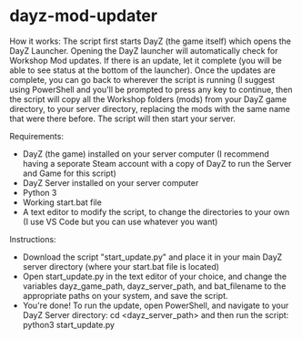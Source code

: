 # dayz-mod-updater

How it works:
The script first starts DayZ (the game itself) which opens the DayZ Launcher. Opening the DayZ launcher will automatically check for Workshop Mod updates. If there is an update, let it complete (you will be able to see status at the bottom of the launcher).
Once the updates are complete, you can go back to wherever the script is running (I suggest using PowerShell and you'll be prompted to press any key to continue, then the script will copy all the Workshop folders (mods) from your DayZ game directory, to your server directory, replacing the mods with the same name that were there before. The script will then start your server.

Requirements:
- DayZ (the game) installed on your server computer (I recommend having a seporate Steam account with a copy of DayZ to run the Server and Game for this script)
- DayZ Server installed on your server computer
- Python 3
- Working start.bat file
- A text editor to modify the script, to change the directories to your own (I use VS Code but you can use whatever you want)

Instructions:
- Download the script "start_update.py" and place it in your main DayZ server directory (where your start.bat file is located)
- Open start_update.py in the text editor of your choice, and change the variables dayz_game_path, dayz_server_path, and bat_filename to the appropriate paths on your system, and save the script.
- You're done! To run the update, open PowerShell, and navigate to your DayZ Server directory: cd <dayz_server_path> and then run the script: python3 start_update.py
